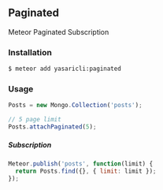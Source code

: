 ## Paginated

Meteor Paginated Subscription


### Installation

``` sh
$ meteor add yasaricli:paginated
```

### Usage

```js
Posts = new Mongo.Collection('posts');

// 5 page limit
Posts.attachPaginated(5);
```

##### Subscription

```js
Meteor.publish('posts', function(limit) {
  return Posts.find({}, { limit: limit });
});
```

